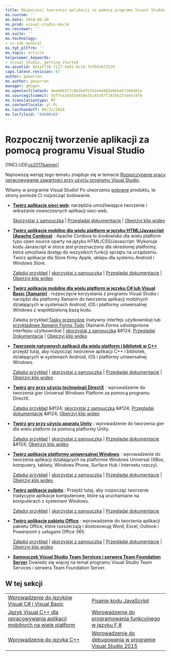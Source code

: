 ```yaml
---
title: Rozpocznij tworzenie aplikacji za pomocą programu Visual Studio | Dokumentacja firmy Microsoft
ms.custom: ''
ms.date: 2018-06-30
ms.prod: visual-studio-dev14
ms.reviewer: ''
ms.suite: ''
ms.technology:
- vs-ide-general
ms.tgt_pltfrm: ''
ms.topic: article
helpviewer_keywords:
- Visual Studio, getting started
ms.assetid: 041ef726-f117-4a91-9c18-fef043bf2529
caps.latest.revision: 67
author: gewarren
ms.author: gewarren
manager: ghogen
ms.openlocfilehash: deeb0b377c863bdfb742e4d483e8b5e5f160dd1e
ms.sourcegitcommit: 55f7ce2d5d2e458e35c45787f1935b237ee5c9f8
ms.translationtype: MT
ms.contentlocale: pl-PL
ms.lasthandoff: 08/22/2018
ms.locfileid: "42690165"
---
```

# <a name="get-started-developing-with-visual-studio"></a>Rozpocznij tworzenie aplikacji za pomocą programu Visual Studio
[!INCLUDE[vs2017banner](../includes/vs2017banner.md)]

Najnowszą wersję tego tematu znajduje się w temacie [Rozpoczynanie pracy opracowywanie zawartości przy użyciu programu Visual Studio](https://docs.microsoft.com/visualstudio/ide/get-started-developing-with-visual-studio).  
  
Witamy w programie Visual Studio! Po utworzeniu [pobrane](http://www.visualstudio.com/community) produktu, te strony pomoże Ci rozpocząć kodowanie.  
  
-   **[Twórz aplikacje sieci web](https://www.visualstudio.com/features/modern-web-tooling-vs):** narzędzia umożliwiające tworzenie i wdrażanie nowoczesnych aplikacji sieci web.  
  
     [Skorzystaj z samouczka](https://docs.asp.net/en/latest/tutorials/your-first-aspnet-application.html) &#124; [Przeglądaj dokumentację](https://docs.asp.net/) &#124; [Obejrzyj klip wideo                                                                  ](http://www.asp.net/vnext)  
  
-   **[Twórz aplikacje mobilne dla wielu platform w języku HTML/Javascript (Apache Cordova)](http://taco.visualstudio.com/docs/get-started-first-mobile-app/)**  : Apache Cordova to środowisko dla wielu platform typu open source oparty na języku HTML/CSS/Javascript.  Wykonuje kodu Javascript w otoce jest przeznaczony dla określonej platformy, która umożliwia dostęp do wszystkich funkcji sprzętu na urządzeniu. Twórz aplikacje dla Store firmy Apple, sklepu dla systemu Android i Windows Store.  
  
     [Załaduj przykład](https://github.com/Microsoft/cordova-samples/tree/master/todo-angularjs) &#124; [skorzystaj z samouczka](http://taco.visualstudio.com/docs/get-started-first-mobile-app/) &#124; [Przeglądaj dokumentację](http://taco.visualstudio.com/docs/get-started-vs-tools-apache-cordova/) &#124; [Obejrzyj klip wideo                                                                  ](https://channel9.msdn.com/Blogs/Seth-Juarez/Getting-Started-with-Apache-Cordova-in-Visual-Studio)  
  
-   **[Twórz aplikacje mobilne dla wielu platform w języku C# lub Visual Basic (Xamarin)](../cross-platform/visual-studio-and-xamarin.md)**  : rozpoczęcie korzystania z programu Visual Studio i narzędzi dla platformy Xamarin do tworzenia aplikacji mobilnych działających w systemach Android, iOS i platformy uniwersalnej Windows z współdzieloną bazą kodu.  
  
     Załaduj przykład:[Tasky przenośne](http://developer.xamarin.com/samples/mobile/TaskyPortable/) (natywny interfejs użytkownika) lub [przykładowe Xamarin Forms Todo](https://github.com/xamarin/xamarin-forms-samples/tree/master/Todo) (Xamarin.Forms udostępnione interfejsu użytkownika) &#124; [skorzystaj z samouczka](https://msdn.microsoft.com/library/dn879698\(v=vs.140\).aspx) &#124; [Przeglądaj Dokumentacja](https://msdn.microsoft.com/library/mt299001.aspx) &#124; [Obejrzyj klip wideo                                                                  ](https://channel9.msdn.com/Series/Cross-Platform-Development-with-Xamarin--Visual-Studio/01)  
  
-   **[Tworzenie natywnych aplikacji dla wielu platform i bibliotek w C++](https://www.visualstudio.com/explore/cplusplus-mdd-vs.aspx)**  przejdź tutaj, aby rozpocząć tworzenie aplikacji C++ i bibliotek, działających w systemach Android, iOS i platformy uniwersalnej Windows.  
  
     [Załaduj przykład](https://code.msdn.microsoft.com/MoreTeaPots-Android-a9bd8549) &#124; [skorzystaj z samouczka](https://msdn.microsoft.com/library/dn707595.aspx) &#124; [Przeglądaj dokumentację](https://msdn.microsoft.com/library/dn707591.aspx) &#124; [Obejrzyj klip wideo                                                                  ](https://channel9.msdn.com/Series/ConnectOn-Demand/239)  
  
-   **[Twórz gry przy użyciu technologii DirectX](https://msdn.microsoft.com/library/windows/desktop/ee663274\(v=vs.85\).aspx)**  : wprowadzenie do tworzenia gier Universal Windows Platform za pomocą programu DirectX.  
  
     [Załaduj przykład](https://msdn.microsoft.com/library/windows/desktop/bb153300\(v=vs.85\).aspx) &#124; [skorzystaj z samouczka](https://msdn.microsoft.com/library/windows/desktop/bb153264\(v=vs.85\).aspx) &#124; [Przeglądaj dokumentację](https://msdn.microsoft.com/library/windows/desktop/ee663274\(v=vs.85\).aspx) &#124; [Obejrzyj klip wideo                                                                                       ](https://channel9.msdn.com/Series/Introduction-to-C-and-DirectX-Game-Development/01)  
  
-   **[Twórz gry przy użyciu aparatu Unity](../cross-platform/visual-studio-tools-for-unity.md)**  : wprowadzenie do tworzenia gier dla wielu platform za pomocą platformy Unity.  
  
     [Załaduj przykład](http://unity3d.com/learn/resources/downloads) &#124; [skorzystaj z samouczka](http://unity3d.com/learn/tutorials/projects/roll-ball-tutorial) &#124; [Przeglądaj dokumentację](https://msdn.microsoft.com/library/dn940019\(v=vs.140\).aspx) &#124; [Obejrzyj klip wideo                                                         ](https://www.youtube.com/playlist?list=PLReL099Y5nRfseAg0k1SJOlpqdcsDs8Em)  
  
-   **[Twórz aplikacje platformy uniwersalnej Windows](https://dev.windows.com/windows-apps)**  : wprowadzenie do tworzenia aplikacji działających na platformie Windows Universal (XBox, komputery, tablety, Windows Phone, Surface Hub i Internetu rzeczy).  
  
     [Załaduj przykład](https://github.com/Microsoft/Windows-universal-samples) &#124; [skorzystaj z samouczka](https://msdn.microsoft.com/library/windows/apps/dn765018.aspx) &#124; [Przeglądaj dokumentację](https://dev.windows.com) &#124; [Obejrzyj klip wideo                                                               ](https://channel9.msdn.com/Blogs/One-Dev-Minute/Getting-started-with-Windows-10)  
  
-   **[Twórz aplikacje pulpitu](https://dev.windows.com/desktop)**  : Przejdź tutaj, aby rozpocząć tworzenie tradycyjne aplikacje komputerowe, które są uruchamiane na komputerach z systemem Windows.  
  
     [Załaduj przykład](https://github.com/microsoft/windows-classic-samples) &#124; [skorzystaj z samouczka](https://msdn.microsoft.com/library/dd492171.aspx) &#124; [Przeglądaj dokumentację                                                    ](https://dev.windows.com/desktop)  
  
-   **[Twórz aplikacje pakietu Office](https://msdn.microsoft.com/library/fp161347.aspx)**  : wprowadzenie do tworzenia aplikacji pakietu Office, które rozszerzają i dostosowują Word, Excel, Outlook i Powerpoint z usługami Office 365.  
  
     [Załaduj przykład](https://code.msdn.microsoft.com/office365/) &#124; [skorzystaj z samouczka](http://dev.office.com/getting-started/office365apis) &#124; [Przeglądaj dokumentację](https://msdn.microsoft.com/office/aa905340.aspx) &#124; [Obejrzyj klip wideo                                                                                        ](http://dev.office.com/videos)  
  
-   **[Samouczek Visual Studio Team Services i serwera Team Foundation Server](https://www.visualstudio.com/products/visual-studio-team-services-vs)**  Dowiedz się więcej na temat programu Visual Studio Team Services i serwera Team Foundation Server.  
  
## <a name="in-this-section"></a>W tej sekcji  
  
|||  
|-|-|  
|[Wprowadzenie do języków Visual C# i Visual Basic](../ide/getting-started-with-visual-csharp-and-visual-basic.md)|[Pisanie kodu JavaScript](http://msdn.microsoft.com/library/cte3c772\(v=vs.94\).aspx)|  
|[Język Visual C++ dla opracowywania aplikacji mobilnych na wiele platform](../cross-platform/visual-cpp-for-cross-platform-mobile-development.md)|[Wprowadzenie do programowania funkcyjnego w języku F #](http://msdn.microsoft.com/library/vstudio/dd233147.aspx)|  
|[Wprowadzenie do języka C++](../ide/getting-started-with-cpp-in-visual-studio.md)|[Wprowadzenie do debugowania w programie Visual Studio 2015](../ide/getting-started-with-debugging-in-visual-studio-2015.md)|



